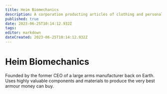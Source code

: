 ```yaml
---
title: Heim Biomechanics
description: A corporation producting articles of clothing and personal armour for its customers
published: true
date: 2023-06-25T10:14:12.932Z
tags: 
editor: markdown
dateCreated: 2023-06-25T10:14:12.932Z
---
```


# Heim Biomechanics
Founded by the former CEO of a large arms manufacturer back on Earth. Uses highly valuable components and materials to produce the very best armour money can buy.